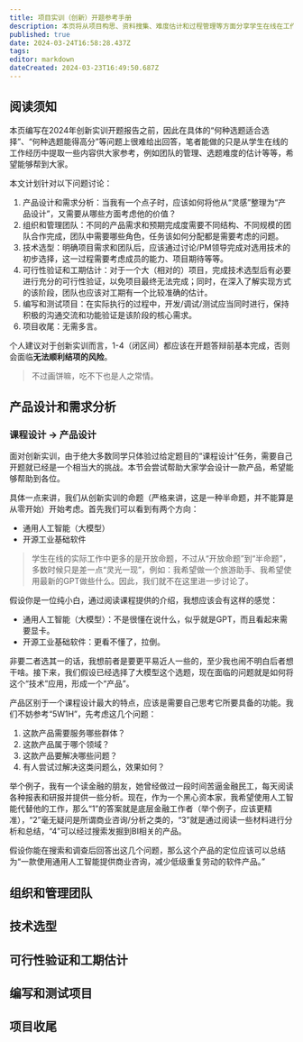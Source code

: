 ```yaml
---
title: 项目实训（创新）开题参考手册
description: 本页将从项目构思、资料搜集、难度估计和过程管理等方面分享学生在线在工作中积累的经验，希望能帮助各位顺利完成开题答辩和后续工作。
published: true
date: 2024-03-24T16:58:28.437Z
tags: 
editor: markdown
dateCreated: 2024-03-23T16:49:50.687Z
---
```


## 阅读须知

本页编写在2024年创新实训开题报告之前，因此在具体的“何种选题适合选择”、“何种选题能得高分”等问题上很难给出回答，笔者能做的只是从学生在线的工作经历中提取一些内容供大家参考，例如团队的管理、选题难度的估计等等，希望能够帮到大家。

本文计划针对以下问题讨论：

1. 产品设计和需求分析：当我有一个点子时，应该如何将他从“灵感”整理为“产品设计”，又需要从哪些方面考虑他的价值？
2. 组织和管理团队：不同的产品需求和预期完成度需要不同结构、不同规模的团队合作完成，团队中需要哪些角色，任务该如何分配都是需要考虑的问题。
3. 技术选型：明确项目需求和团队后，应该通过讨论/PM领导完成对选用技术的初步选择，这一过程需要考虑成员的能力、项目期待等等。
4. 可行性验证和工期估计：对于一个大（相对的）项目，完成技术选型后有必要进行充分的可行性验证，以免项目最终无法完成；同时，在深入了解实现方式的该阶段，团队也应该对工期有一个比较准确的估计。
5. 编写和测试项目：在实际执行的过程中，开发/调试/测试应当同时进行，保持积极的沟通交流和功能验证是该阶段的核心需求。
6. 项目收尾：无需多言。

个人建议对于创新实训而言，1-4（闭区间）都应该在开题答辩前基本完成，否则会面临**无法顺利结项的风险**。

> 不过画饼嘛，吃不下也是人之常情。

## 产品设计和需求分析

### 课程设计 -> 产品设计

面对创新实训，由于绝大多数同学只体验过给定题目的“课程设计”任务，需要自己开题就已经是一个相当大的挑战。本节会尝试帮助大家学会设计一款产品，希望能够帮助到各位。

具体一点来讲，我们从创新实训的命题（严格来讲，这是一种半命题，并不能算是从零开始）开始考虑。首先我们可以看到有两个方向：

- 通用人工智能（大模型）
- 开源工业基础软件

> 学生在线的实际工作中更多的是开放命题，不过从“开放命题”到“半命题”，多数时候只是差一点“灵光一现”，例如：我希望做一个旅游助手、我希望使用最新的GPT做些什么。因此，我们就不在这里进一步讨论了。

假设你是一位纯小白，通过阅读课程提供的介绍，我想应该会有这样的感觉：

- 通用人工智能（大模型）：不是很懂在说什么，似乎就是GPT，而且看起来需要显卡。
- 开源工业基础软件：更看不懂了，拉倒。

非要二者选其一的话，我想前者是要更平易近人一些的，至少我也闹不明白后者想干啥。接下来，我们假设已经选择了大模型这个选题，现在面临的问题就是如何将这个“技术”应用，形成一个“产品”。

产品区别于一个课程设计最大的特点，应该是需要自己思考它所要具备的功能。我们不妨参考“5W1H”，先考虑这几个问题：

1. 这款产品需要服务哪些群体？
2. 这款产品属于哪个领域？
3. 这款产品要解决哪些问题？
4. 有人尝试过解决这类问题么，效果如何？

举个例子，我有一个读金融的朋友，她曾经做过一段时间苦逼金融民工，每天阅读各种报表和研报并提供一些分析。现在，作为一个黑心资本家，我希望使用人工智能代替他的工作，那么“1”的答案就是底层金融工作者（举个例子，应该更精准），“2”毫无疑问是所谓商业咨询/分析之类的，“3”就是通过阅读一些材料进行分析和总结，“4”可以经过搜索发掘到BI相关的产品。

假设你能在搜索和调查后回答出这几个问题，那么这个产品的定位应该可以总结为“一款使用通用人工智能提供商业咨询，减少低级重复劳动的软件产品。”

## 组织和管理团队

## 技术选型

## 可行性验证和工期估计

## 编写和测试项目

## 项目收尾

